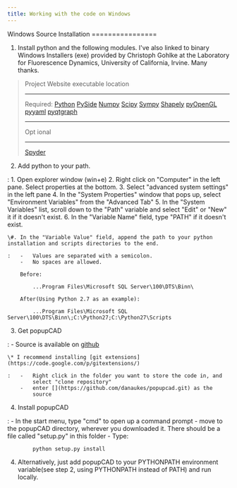 ```yaml
---
title: Working with the code on Windows
---
```

Windows Source Installation ================

1.  Install python and the following modules. I've also linked to binary
    Windows Installers (exe) provided by Christoph Gohlke at the
    Laboratory for Fluorescence Dynamics, University of
    California, Irvine. Many thanks.

>   Project Website                                          executable location
>   -------------------------------------------------------- --------------------------------------------------------------
>   Required:
>   [Python](http://python.org/)                             [](http:/python.org/downloads/)
>   [PySide](http://qt-project.org/wiki/PySide)              [](http://www.lfd.uci.edu/~gohlke/pythonlibs/#pyside)
>   [Numpy](http://www.numpy.org/)                           [](http://www.lfd.uci.edu/~gohlke/pythonlibs/#numpy)
>   [Scipy](http://www.scipy.org/)                           [](http://www.lfd.uci.edu/~gohlke/pythonlibs/#scipy)
>   [Sympy](http://sympy.org/en/index.html)                  [](http://www.lfd.uci.edu/~gohlke/pythonlibs/#sympy)
>   [Shapely](http://toblerity.org/shapely/)                 [](http://www.lfd.uci.edu/~gohlke/pythonlibs/#shapely)
>   [pyOpenGL](http://pyopengl.sourceforge.net/)             [](http://www.lfd.uci.edu/~gohlke/pythonlibs/#pyopengl)
>   [pyyaml](http://pyyaml.org/)                             [](http://www.lfd.uci.edu/~gohlke/pythonlibs/#pyyaml)
>   [pyqtgraph](http://www.pyqtgraph.org/)
>   ------------------------------------------------------   ------------------------------------------------------------
>   Opt                                                      ional
>   ------------------------------------------------------   ------------------------------------------------------------
>   [Spyder](https://code.google.com/p/spyderlib/)           [](http://www.lfd.uci.edu/~gohlke/pythonlibs/#spyder)
>
2. Add python to your path.

:   1.  Open explorer window (win+e)
    2.  Right click on "Computer" in the left pane. Select properties at
        the bottom.
    3.  Select "advanced system settings" in the left pane
    4.  In the "System Properties" window that pops up, select
        "Environment Variables" from the "Advanced Tab"
    5.  In the "System Variables" list, scroll down to the "Path"
        variable and select "Edit" or "New" it if it doesn't exist.
    6.  In the "Variable Name" field, type "PATH" if it doesn't exist.

    \#. In the "Variable Value" field, append the path to your python installation and scripts directories to the end.

    :   -   Values are separated with a semicolon.
        -   No spaces are allowed.

        Before:

            ...Program Files\Microsoft SQL Server\100\DTS\Binn\

        After(Using Python 2.7 as an example):

            ...Program Files\Microsoft SQL Server\100\DTS\Binn\;C:\Python27;C:\Python27\Scripts

3. Get popupCAD

:   -   Source is available on
        [github](https://github.com/danaukes/popupcad)

    \* I recommend installing [git extensions](https://code.google.com/p/gitextensions/)

    :   -   Right click in the folder you want to store the code in, and
            select "clone repository"
        -   enter [](https://github.com/danaukes/popupcad.git) as the
            source

4. Install popupCAD

:   -   In the start menu, type "cmd" to open up a command prompt
    -   move to the popupCAD directory, wherever you downloaded it.
        There should be a file called "setup.py" in this folder
    -   Type:

            python setup.py install

4.  Alternatively, just add popupCAD to your PYTHONPATH environment
    variable(see step 2, using PYTHONPATH instead of PATH) and
    run locally.
